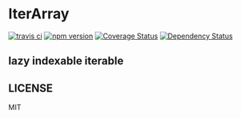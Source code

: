 # IterArray

[![travis ci][1]][2]
[![npm version][3]][4]
[![Coverage Status][5]][6]
[![Dependency Status][7]][8]

## lazy indexable iterable

## LICENSE
MIT

  [1]: https://travis-ci.org/xgbuils/iterarray.svg?branch=master
  [2]: https://travis-ci.org/xgbuils/iterarray
  [3]: https://badge.fury.io/js/iterarray.svg
  [4]: https://badge.fury.io/js/iterarray
  [5]: https://coveralls.io/repos/github/xgbuils/iterarray/badge.svg?branch=master
  [6]: https://coveralls.io/github/xgbuils/iterarray?branch=master
  [7]: https://david-dm.org/xgbuils/iterarray.svg
  [8]: https://david-dm.org/xgbuils/iterarray